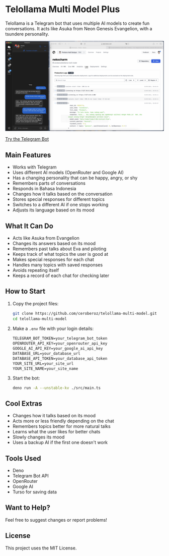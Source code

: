 # Telollama Multi Model Plus

Telollama is a Telegram bot that uses multiple AI models to create fun conversations. It acts like Asuka from Neon Genesis Evangelion, with a tsundere personality.

![Tellolama Demo](tellolama-demo.png)

[Try the Telegram Bot](https://t.me/nekocharm_99_bot)

## Main Features

- Works with Telegram
- Uses different AI models (OpenRouter and Google AI)
- Has a changing personality that can be happy, angry, or shy
- Remembers parts of conversations
- Responds in Bahasa Indonesia
- Changes how it talks based on the conversation
- Stores special responses for different topics
- Switches to a different AI if one stops working
- Adjusts its language based on its mood

## What It Can Do

- Acts like Asuka from Evangelion
- Changes its answers based on its mood
- Remembers past talks about Eva and piloting
- Keeps track of what topics the user is good at
- Makes special responses for each chat
- Handles many topics with saved responses
- Avoids repeating itself
- Keeps a record of each chat for checking later

## How to Start

1. Copy the project files:
   ```bash
   git clone https://github.com/ceroberoz/telollama-multi-model.git
   cd telollama-multi-model
   ```

2. Make a `.env` file with your login details:
   ```env
   TELEGRAM_BOT_TOKEN=your_telegram_bot_token
   OPENROUTER_API_KEY=your_openrouter_api_key
   GOOGLE_AI_API_KEY=your_google_ai_api_key
   DATABASE_URL=your_database_url
   DATABASE_API_TOKEN=your_database_api_token
   YOUR_SITE_URL=your_site_url
   YOUR_SITE_NAME=your_site_name
   ```

3. Start the bot:
   ```bash
   deno run -A --unstable-kv ./src/main.ts
   ```

## Cool Extras

- Changes how it talks based on its mood
- Acts more or less friendly depending on the chat
- Remembers topics better for more natural talks
- Learns what the user likes for better chats
- Slowly changes its mood
- Uses a backup AI if the first one doesn't work

## Tools Used

- Deno
- Telegram Bot API
- OpenRouter
- Google AI
- Turso for saving data

## Want to Help?

Feel free to suggest changes or report problems!

## License

This project uses the MIT License.
